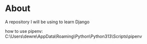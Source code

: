 # About
A repository I will be using to learn Django

how to use pipenv: C:\Users\dewre\AppData\Roaming\Python\Python313\Scripts\pipenv
